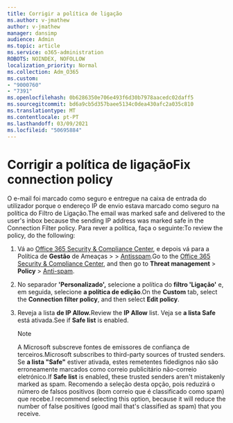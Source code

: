 ```yaml
---
title: Corrigir a política de ligação
ms.author: v-jmathew
author: v-jmathew
manager: dansimp
audience: Admin
ms.topic: article
ms.service: o365-administration
ROBOTS: NOINDEX, NOFOLLOW
localization_priority: Normal
ms.collection: Adm_O365
ms.custom:
- "9000760"
- "7391"
ms.openlocfilehash: 0b6286350e706e493f6d30b7978aacedc02daff5
ms.sourcegitcommit: bd6a9cb5d357baee5134c0dea430afc2a035c810
ms.translationtype: MT
ms.contentlocale: pt-PT
ms.lasthandoff: 03/09/2021
ms.locfileid: "50695884"
---
```

# <a name="fix-connection-policy"></a><span data-ttu-id="70166-102">Corrigir a política de ligação</span><span class="sxs-lookup"><span data-stu-id="70166-102">Fix connection policy</span></span>

<span data-ttu-id="70166-103">O e-mail foi marcado como seguro e entregue na caixa de entrada do utilizador porque o endereço IP de envio estava marcado como seguro na política do Filtro de Ligação.</span><span class="sxs-lookup"><span data-stu-id="70166-103">The email was marked safe and delivered to the user's inbox because the sending IP address was marked safe in the Connection Filter policy.</span></span> <span data-ttu-id="70166-104">Para rever a política, faça o seguinte:</span><span class="sxs-lookup"><span data-stu-id="70166-104">To review the policy, do the following:</span></span>

1. <span data-ttu-id="70166-105">Vá ao [Office 365 Security & Compliance Center](https://go.microsoft.com/fwlink/p/?linkid=2077143), e depois vá para a Política de **Gestão** de Ameaças  >    >  [Antisspam](https://go.microsoft.com/fwlink/?linkid=2101518).</span><span class="sxs-lookup"><span data-stu-id="70166-105">Go to the [Office 365 Security & Compliance Center](https://go.microsoft.com/fwlink/p/?linkid=2077143), and then go to **Threat management** > **Policy** > [Anti-spam](https://go.microsoft.com/fwlink/?linkid=2101518).</span></span>
2. <span data-ttu-id="70166-106">No separador **'Personalizado',** selecione a política do **filtro 'Ligação'** e, em seguida, selecione **a política de edição**.</span><span class="sxs-lookup"><span data-stu-id="70166-106">On the **Custom** tab, select the **Connection filter policy**, and then select **Edit policy**.</span></span>
3. <span data-ttu-id="70166-107">Reveja a lista **de IP Allow.**</span><span class="sxs-lookup"><span data-stu-id="70166-107">Review the **IP Allow** list.</span></span> <span data-ttu-id="70166-108">Veja se **a lista Safe** está ativada.</span><span class="sxs-lookup"><span data-stu-id="70166-108">See if **Safe list** is enabled.</span></span>

    > [!NOTE]
    > <span data-ttu-id="70166-109">A Microsoft subscreve fontes de emissores de confiança de terceiros.</span><span class="sxs-lookup"><span data-stu-id="70166-109">Microsoft subscribes to third-party sources of trusted senders.</span></span> <span data-ttu-id="70166-110">Se **a lista "Safe"** estiver ativada, estes remetentes fidedignos não são erroneamente marcados como correio publicitário não-correio eletrónico.</span><span class="sxs-lookup"><span data-stu-id="70166-110">If **Safe list** is enabled, these trusted senders aren't mistakenly marked as spam.</span></span> <span data-ttu-id="70166-111">Recomendo a seleção desta opção, pois reduzirá o número de falsos positivos (bom correio que é classificado como spam) que recebe.</span><span class="sxs-lookup"><span data-stu-id="70166-111">I recommend selecting this option, because it will reduce the number of false positives (good mail that's classified as spam) that you receive.</span></span>
